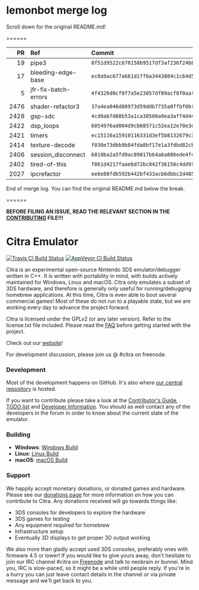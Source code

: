 # lemonbot merge log

Scroll down for the original README.md!

======

|   PR | Ref                  | Commit                                     | Author    | Status   |
|-----:|:---------------------|:-------------------------------------------|:----------|:---------|
|   19 | pipe3                | `8f51d9522c670158b9517df3af236f24b8c6c31f` | MerryMage | Merged   |
|   17 | bleeding-edge-base   | `ec0a9ac677a661d1ff6a3443804c1c64d532863c` | jroweboy  | Merged   |
|    5 | jfr-fix-batch-errors | `4f4326d0cf0f7a5e23057df89acf8f0aafa19f41` | jroweboy  | Merged   |
| 2476 | shader-refactor3     | `37a4ea046d80973d59ddb7735a0ffbf0bfd93ad0` | yuriks    | Merged   |
| 2428 | gsp-sdc              | `4cd0ab7d88b53a1ca30500a9ea3aff4d44532b92` | mailwl    | Merged   |
| 2422 | dsp_loops            | `6054976ad004d9cb68571c52ea12e70e3d4f8f7c` | jmerdich  | Merged   |
| 2421 | timers               | `ec15116a15910116331d3ef5b8132679c32a27d6` | Subv      | Failed   |
| 2414 | texture-decode       | `f030e73dbb9b84fda8bf17e1a3fdbd82cbf2df06` | yuriks    | Merged   |
| 2406 | session_disconnect   | `6810ba2a5fd9ac89017b64a6a886ede4f4e6d7f1` | Subv      | Merged   |
| 2402 | tired-of-this        | `f861d4217faaebd72bc842f36150c4dd9f5d93d1` | Kloen     | Merged   |
| 2027 | ipcrefactor          | `ee6e88fdb592b442bf433acb6dbbc2d48568d2a3` | Lectem    | Merged   |

End of merge log. You can find the original README.md below the break.

======

**BEFORE FILING AN ISSUE, READ THE RELEVANT SECTION IN THE [CONTRIBUTING](https://github.com/citra-emu/citra/blob/master/CONTRIBUTING.md#reporting-issues) FILE!!!**

Citra Emulator
==============
[![Travis CI Build Status](https://travis-ci.org/citra-emu/citra.svg?branch=master)](https://travis-ci.org/citra-emu/citra)
[![AppVeyor CI Build Status](https://ci.appveyor.com/api/projects/status/sdf1o4kh3g1e68m9?svg=true)](https://ci.appveyor.com/project/bunnei/citra)

Citra is an experimental open-source Nintendo 3DS emulator/debugger written in C++. It is written with portability in mind, with builds actively maintained for Windows, Linux and macOS. Citra only emulates a subset of 3DS hardware, and therefore is generally only useful for running/debugging homebrew applications. At this time, Citra is even able to boot several commercial games! Most of these do not run to a playable state, but we are working every day to advance the project forward.

Citra is licensed under the GPLv2 (or any later version). Refer to the license.txt file included. Please read the [FAQ](https://citra-emu.org/wikis/faq) before getting started with the project.

Check out our [website](https://citra-emu.org/)!

For development discussion, please join us @ #citra on freenode.

### Development

Most of the development happens on GitHub. It's also where [our central repository](https://github.com/citra-emu/citra) is hosted.

If you want to contribute please take a look at the [Contributor's Guide](CONTRIBUTING.md), [TODO list](https://docs.google.com/document/d/1SWIop0uBI9IW8VGg97TAtoT_CHNoP42FzYmvG1F4QDA) and [Developer Information](https://github.com/citra-emu/citra/wiki/Developer-Information). You should as well contact any of the developers in the forum in order to know about the current state of the emulator.

### Building

* __Windows__: [Windows Build](https://github.com/citra-emu/citra/wiki/Building-For-Windows)
* __Linux__: [Linux Build](https://github.com/citra-emu/citra/wiki/Building-For-Linux)
* __macOS__: [macOS Build](https://github.com/citra-emu/citra/wiki/Building-for-macOS)


### Support
We happily accept monetary donations, or donated games and hardware. Please see our [donations page](https://citra-emu.org/page/donate) for more information on how you can contribute to Citra. Any donations received will go towards things like:
* 3DS consoles for developers to explore the hardware
* 3DS games for testing
* Any equipment required for homebrew
* Infrastructure setup
* Eventually 3D displays to get proper 3D output working

We also more than gladly accept used 3DS consoles, preferably ones with firmware 4.5 or lower! If you would like to give yours away, don't hesitate to join our IRC channel #citra on [Freenode](http://webchat.freenode.net/?channels=citra) and talk to neobrain or bunnei. Mind you, IRC is slow-paced, so it might be a while until people reply. If you're in a hurry you can just leave contact details in the channel or via private message and we'll get back to you.
